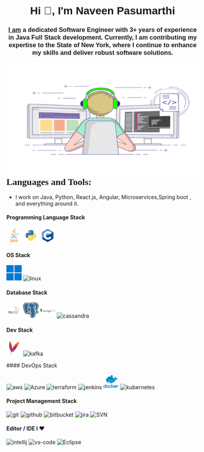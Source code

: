 
<!-- Header Section -->
<h1 align="center"><font face="Arial">Hi 👋, I'm Naveen Pasumarthi</font></h1>
<h3 align="center"><font face="Arial"><a href="https://www.linkedin.com/in/naveen-p-a005a4248/" target="_blank" rel="noreferrer">I am</a> a dedicated Software Engineer with 3+ years of experience in Java Full Stack development. Currently, I am contributing my expertise to the State of New York, where I continue to enhance my skills and deliver robust software solutions.</font></h3>

<!-- GIF -->
<img align="right" height="300" width="500" src="https://raw.githubusercontent.com/mikonoid/mikonoid/main/images/gifs/coder3.gif" />

<!-- Languages and Tools Section -->
<h3 align="left"><font size="+2" face="Verdana">Languages and Tools:</font></h3>


- I work on Java, Python, React.js, Angular, Microservices,Spring boot , and everything around it.




#### Programming Language Stack
<p align="left"><img src="https://raw.githubusercontent.com/github/explore/80688e429a7d4ef2fca1e82350fe8e3517d3494d/topics/java/java.png" alt="java" title="java8" width="40" height="40"/>   <img src="https://raw.githubusercontent.com/github/explore/80688e429a7d4ef2fca1e82350fe8e3517d3494d/topics/python/python.png" alt="python" title="python" width="40" height="40"/>   <img src="https://raw.githubusercontent.com/github/explore/37c71fdca4e12086faf8c7009793d2eb588c914e/topics/c/c.png" alt="C" title="C" width="40" height="40"/></p>

#### OS Stack
<p align="left"><img src="https://raw.githubusercontent.com/github/explore/01ea2a586e5da744792d0ccfce2f68b861f29301/topics/windows/windows.png" alt="Windows OS" title="Windows OS" width="40" height="40"/>  <img src="https://brandlogos.net/wp-content/uploads/2020/03/Linux-logo.png" alt="linux" title="linux" width="40" height="40"/> </p>

#### Database Stack
<p align="left"><img src="https://raw.githubusercontent.com/github/explore/80688e429a7d4ef2fca1e82350fe8e3517d3494d/topics/mysql/mysql.png" alt="mysql" title="mysql" width="40" height="40"/>  <img src="https://raw.githubusercontent.com/github/explore/80688e429a7d4ef2fca1e82350fe8e3517d3494d/topics/postgresql/postgresql.png" alt="postgresql" title="postgresql" width="40" height="40"/>  <img src="https://raw.githubusercontent.com/github/explore/379d49236d826364be968345e0a085d044108cff/topics/mongodb/mongodb.png" alt="MongoDB" title="MongoDB" width="40" height="40"/>
  <img src="https://www.vectorlogo.zone/logos/apache_cassandra/apache_cassandra-icon.svg" alt="cassandra" title="cassandra" width="40" height="40"/>   </p>

#### Dev Stack
<p align="left"><img src="https://raw.githubusercontent.com/vscode-icons/vscode-icons/72101ee333eca9219ac9a7c14d4834eef8e4c64b/icons/file_type_maven.svg" alt="maven" title="maven" width="40" height="40"/> <img src="https://www.vectorlogo.zone/logos/apache_kafka/apache_kafka-icon.svg" alt="kafka" title="kafka" width="40" height="40"/> </p>
#### DevOps Stack 
<p align="left"><img src="https://www.vectorlogo.zone/logos/amazon_aws/amazon_aws-icon.svg" alt="aws" title="aws" width="40" height="40"/> <img src="https://www.vectorlogo.zone/logos/microsoft_azure/microsoft_azure-icon.svg" alt="Azure" title="Azure" width="40" height="40"/>
 <img src="https://www.vectorlogo.zone/logos/terraformio/terraformio-icon.svg" alt="terraform" title="terraform" width="40" height="40"/> <img src="https://www.vectorlogo.zone/logos/jenkins/jenkins-icon.svg" alt="jenkins" title="jenkins" width="40" height="40"/>  <img src="https://raw.githubusercontent.com/github/explore/80688e429a7d4ef2fca1e82350fe8e3517d3494d/topics/docker/docker.png" alt="docker" title="docker" width="40" height="40"/>  <img src="https://www.vectorlogo.zone/logos/kubernetes/kubernetes-icon.svg" alt="kubernetes" title="kubernetes" width="40" height="40"/></p>

#### Project Management Stack
<p align="left"><img src="https://www.vectorlogo.zone/logos/git-scm/git-scm-icon.svg" alt="git" title="git" width="40" height="40"/>  <img src="https://www.vectorlogo.zone/logos/github/github-icon.svg" alt="github" title="github" width="40" height="40"/> <img src="https://www.vectorlogo.zone/logos/bitbucket/bitbucket-icon.svg" alt="bitbucket" title="bitbucket" width="40" height="40"/>  <img src="https://www.vectorlogo.zone/logos/atlassian_jira/atlassian_jira-icon.svg" alt="jira" title="jira" width="40" height="40"/>  <img src="https://www.vectorlogo.zone/logos/apache_subversion/apache_subversion-icon.svg" alt="SVN" title="SVN" width="40" height="40"/>
</p>

#### Editor / IDE I ♥
<p align="left"><img src="https://cdn.worldvectorlogo.com/logos/intellij-idea-1.svg" alt="intellij" title="intellij" width="40" height="40"/> <img src="https://www.vectorlogo.zone/logos/visualstudio_code/visualstudio_code-icon.svg" alt="vs-code" title="vs-code" width="40" height="40"/> <img src="https://www.vectorlogo.zone/logos/eclipse/eclipse-icon.svg" alt="Eclipse" title="Eclipse" width="40" height="40"/>
 </p>


